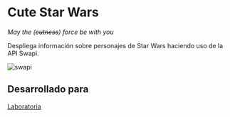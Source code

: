 # Cute Star Wars
_May the (~~cutness~~) force be with you_

Despliega información sobre personajes de Star Wars haciendo uso de la API Swapi.

![swapi](https://user-images.githubusercontent.com/31784893/37870293-a127a372-2fa8-11e8-9a6f-93960fd64635.png)

## Desarrollado para
[Laboratoria](http://laboratoria.la)
